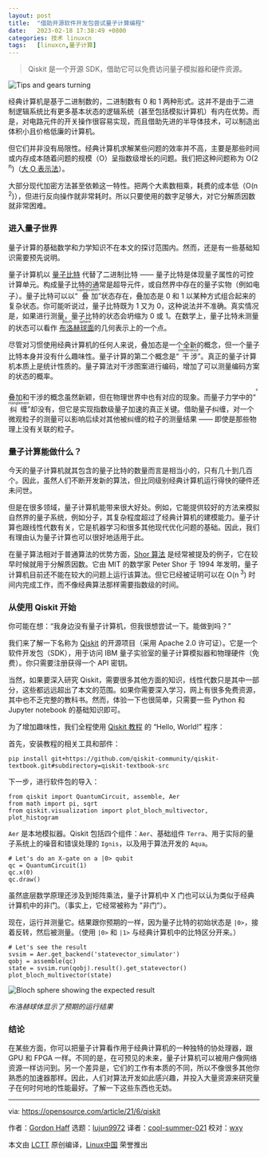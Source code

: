 ```yaml
---
layout: post
title:	"借助开源软件开发包尝试量子计算编程"
date:	2023-02-18 17:38:49 +0800 
categories:	技术 linuxcn 
tags:	[linuxcn,量子计算]
---
```




> 
> Qiskit 是一个开源 SDK，借助它可以免费访问量子模拟器和硬件资源。
> 
> 
> 


![](/Asserts/Images//attachment/album/202302/18/173656shxb63jjx9z5jwxl.jpg "Tips and gears turning")


经典计算机是基于二进制数的，二进制数有 0 和 1 两种形式。这并不是由于二进制逻辑系统比有更多基本状态的逻辑系统（甚至包括模拟计算机）有内在优势。而是，对电路元件的开关操作很容易实现，而且借助先进的半导体技术，可以制造出体积小且价格低廉的计算机。


但它们并非没有局限性。经典计算机求解某些问题的效率并不高，主要是那些时间或内存成本随着问题的规模（O）呈指数级增长的问题。我们把这种问题称为 O(2<sup> n</sup>)（[大 O 表示法](https://en.wikipedia.org/wiki/Big_O_notation)）。


大部分现代加密方法甚至依赖这一特性。把两个大素数相乘，耗费的成本低（O(n<sup> 2</sup>)），但进行反向操作就非常耗时。所以只要使用的数字足够大，对它分解质因数就非常困难。


### 进入量子世界


量子计算的基础数学和力学知识不在本文的探讨范围内。然而，还是有一些基础知识需要预先说明。


量子计算机以 [量子比特](https://en.wikipedia.org/wiki/Qubit) 代替了二进制比特 —— 量子比特是体现量子属性的可控计算单元。构成量子比特的通常是超导元件，或自然界中存在的量子实物（例如电子）。量子比特可以以“<ruby> 叠加 <rt>  superposition </rt></ruby>”状态存在，叠加态是 0 和 1 以某种方式组合起来的复杂状态。你可能听说过，量子比特既为 1 又为 0，这种说法并不准确。真实情况是，如果进行测量，量子比特的状态会坍缩为 0 或 1。在数学上，量子比特未测量的状态可以看作 <ruby> <a href="https://en.wikipedia.org/wiki/Bloch_sphere">  布洛赫球面 </a> <rt>  Bloch sphere </rt></ruby> 的几何表示上的一个点。


尽管对习惯使用经典计算机的任何人来说，叠加态是一个全新的概念，但一个量子比特本身并没有什么趣味性。量子计算的第二个概念是“<ruby> 干涉 <rt>  interference </rt></ruby>”。真正的量子计算机本质上是统计性质的。量子算法对干涉图案进行编码，增加了可以测量编码方案的状态的概率。


叠加和干涉的概念虽然新颖，但在物理世界中也有对应的现象。而量子力学中的“<ruby> 纠缠 <rt>  entanglement </rt></ruby>”却没有，但它是实现指数级量子加速的真正关键。借助量子纠缠，对一个微观粒子的测量可以影响后续对其他被纠缠的粒子的测量结果 —— 即使是那些物理上没有关联的粒子。


### 量子计算能做什么？


今天的量子计算机就其包含的量子比特的数量而言是相当小的，只有几十到几百个。因此，虽然人们不断开发新的算法，但比同级别经典计算机运行得快的硬件还未问世。


但是在很多领域，量子计算机能带来很大好处。例如，它能提供较好的方法来模拟自然界的量子系统，例如分子，其复杂程度超过了经典计算机的建模能力。量子计算也跟线性代数有关，它是机器学习和很多其他现代优化问题的基础。因此，我们有理由认为量子计算也可以很好地适用于此。


在量子算法相对于普通算法的优势方面，[Shor 算法](https://en.wikipedia.org/wiki/Shor%27s_algorithm) 是经常被提及的例子，它在较早时候就用于分解质因数。它由 MIT 的数学家 Peter Shor 于 1994 年发明，量子计算机目前还不能在较大的问题上运行该算法。但它已经被证明可以在 O(n<sup> 3</sup>) 时间内完成工作，而不像经典算法那样需要指数级的时间。


### 从使用 Qiskit 开始


你可能在想：“我身边没有量子计算机，但我很想尝试一下。能做到吗？”


我们来了解一下名称为 [Qiskit](https://qiskit.org/) 的开源项目（采用 Apache 2.0 许可证）。它是一个软件开发包（SDK），用于访问 IBM 量子实验室的量子计算模拟器和物理硬件（免费）。你只需要注册获得一个 API 密钥。


当然，如果要深入研究 Qiskit，需要很多其他方面的知识，线性代数只是其中一部分，这些都远远超出了本文的范围。如果你需要深入学习，网上有很多免费资源，其中也不乏完整的教科书。然而，体验一下也很简单，只需要一些 Python 和 Jupyter notebook 的基础知识即可。


为了增加趣味性，我们全程使用 [Qiskit 教程](https://qiskit.org/textbook/preface.html) 的 “Hello, World!” 程序：


首先，安装教程的相关工具和部件：



```
pip install git+https://github.com/qiskit-community/qiskit-textbook.git#subdirectory=qiskit-textbook-src

```

下一步，进行软件包的导入：



```
from qiskit import QuantumCircuit, assemble, Aer
from math import pi, sqrt
from qiskit.visualization import plot_bloch_multivector, plot_histogram

```

`Aer` 是本地模拟器。Qiskit 包括四个组件：`Aer`、基础组件 `Terra`、用于实际的量子系统上的噪音和错误处理的 `Ignis`，以及用于算法开发的 `Aqua`。



```
# Let's do an X-gate on a |0> qubit
qc = QuantumCircuit(1)
qc.x(0)
qc.draw()

```

虽然底层数学原理还涉及到矩阵乘法，量子计算机中 X 门也可以认为类似于经典计算机中的非门。（事实上，它经常被称为 "非门"）。


现在，运行并测量它。结果跟你预期的一样，因为量子比特的初始状态是 `|0>`，接着反转，然后被测量。（使用 `|0>` 和 `|1>` 与经典计算机中的比特区分开来。）



```
# Let's see the result
svsim = Aer.get_backend('statevector_simulator')
qobj = assemble(qc)
state = svsim.run(qobj).result().get_statevector()
plot_bloch_multivector(state)

```

![Bloch sphere showing the expected result](/Asserts/Images//attachment/album/202302/18/173849zpxc3tpgojd4dcg7.png "Bloch sphere showing the expected result")


*布洛赫球体显示了预期的运行结果*


### 结论


在某些方面，你可以把量子计算看作用于经典计算机的一种独特的协处理器，跟 GPU 和 FPGA 一样。不同的是，在可预见的未来，量子计算机可以被用户像网络资源一样访问到。另一个差异是，它们的工作有本质的不同，所以不像很多其他你熟悉的加速器那样。因此，人们对算法开发如此感兴趣，并投入大量资源来研究量子在何时何地的性能最好。了解一下这些东西也无妨。




---


via: <https://opensource.com/article/21/6/qiskit>


作者：[Gordon Haff](https://opensource.com/users/ghaff) 选题：[lujun9972](https://github.com/lujun9972) 译者：[cool-summer-021](https://github.com/cool-summer-021) 校对：[wxy](https://github.com/wxy)


本文由 [LCTT](https://github.com/LCTT/TranslateProject) 原创编译，[Linux中国](https://linux.cn/) 荣誉推出
